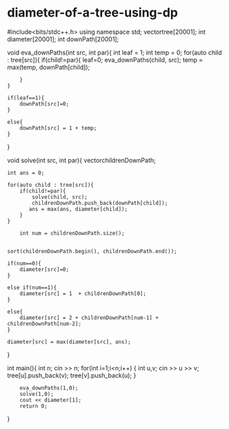 # diameter-of-a-tree-using-dp

#include<bits/stdc++.h>
using namespace std;
vector<int>tree[20001];
int diameter[20001];
int downPath[20001];



void eva_downPaths(int src, int par){
    int leaf = 1;
    int temp = 0;
    for(auto child : tree[src]){
        if(child!=par){
            leaf=0;
        eva_downPaths(child, src);
        temp = max(temp, downPath[child]);
            
        }
    }
    
    if(leaf==1){
        downPath[src]=0;
    }
    
    else{
        downPath[src] = 1 + temp;
    }
    
}


 


void solve(int src, int par){
    vector<int>childrenDownPath;
    
    int ans = 0;
    
    for(auto child : tree[src]){
        if(child!=par){
            solve(child, src);
            childrenDownPath.push_back(downPath[child]);
           ans = max(ans, diameter[child]);
        }
    }
    
        int num = childrenDownPath.size();

    
    sort(childrenDownPath.begin(), childrenDownPath.end());
    
    if(num==0){
        diameter[src]=0;
    }

    else if(num==1){
        diameter[src] = 1  + childrenDownPath[0];
    }
    
    else{
        diameter[src] = 2 + childrenDownPath[num-1] + childrenDownPath[num-2];
    }
    
    diameter[src] = max(diameter[src], ans);
}

int main(){
    int n;
    cin >> n;
        for(int i=1;i<n;i++)
        {
            int u,v;
            cin >> u >> v;
            tree[u].push_back(v);
            tree[v].push_back(u);
        }
        
        
        eva_downPaths(1,0);
        solve(1,0);
        cout << diameter[1];
        return 0;
}
